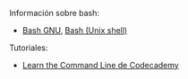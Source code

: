 Información sobre bash:

* [Bash GNU](https://www.gnu.org/software/bash/), [Bash (Unix shell)](https://en.wikipedia.org/wiki/Bash_(Unix_shell))


Tutoriales:

* [Learn the Command Line de Codecademy](https://www.codecademy.com/learn/learn-the-command-line)
